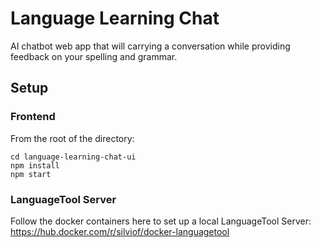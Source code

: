 # Language Learning Chat
AI chatbot web app that will carrying a conversation while providing feedback on your spelling and grammar.

## Setup
### Frontend
From the root of the directory:
```
cd language-learning-chat-ui
npm install
npm start
```
### LanguageTool Server
Follow the docker containers here to set up a local LanguageTool Server:
https://hub.docker.com/r/silviof/docker-languagetool
